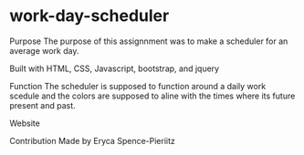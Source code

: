 # work-day-scheduler

Purpose
The purpose of this assignnment was to make a scheduler for an average work day.

Built with
HTML, CSS, Javascript, bootstrap, and jquery

Function
The scheduler is supposed to function around a daily work scedule and the colors are supposed to aline with the times where its future present and past. 

Website


Contribution
Made by Eryca Spence-Pieriitz
